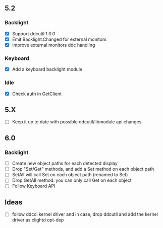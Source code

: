 ## 5.2

### Backlight
- [x] Support ddcutil 1.0.0
- [x] Emit Backlight.Changed for external monitors
- [x] Improve external monitors ddc handling

### Keyboard
- [x] Add a keyboard backlight module

### Idle
- [x] Check auth in GetClient

## 5.X
- [ ] Keep it up to date with possible ddcutil/libmodule api changes

## 6.0

### Backlight
- [ ] Create new object paths for each detected display
- [ ] Drop "Set/Get" methods, and add a Set method on each object path
- [ ] SetAll will call Set on each object path (renamed to Set)
- [ ] Drop GetAll method: you can only call Get on each object
- [ ] Follow Keyboard API

## Ideas
- [ ] follow ddcci kernel driver and in case, drop ddcutil and add the kernel driver as clightd opt-dep
